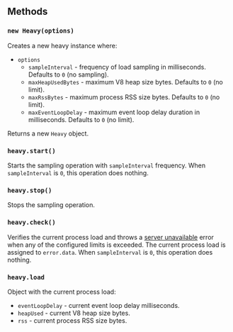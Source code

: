## Methods

### `new Heavy(options)`

Creates a new heavy instance where:

- `options`
  - `sampleInterval` - frequency of load sampling in milliseconds. Defaults to `0` (no sampling).
  - `maxHeapUsedBytes` - maximum V8 heap size bytes. Defaults to `0` (no limit).
  - `maxRssBytes` - maximum process RSS size bytes. Defaults to `0` (no limit).
  - `maxEventLoopDelay` - maximum event loop delay duration in milliseconds. Defaults to `0` (no limit).

Returns a new `Heavy` object.

### `heavy.start()`

Starts the sampling operation with `sampleInterval` frequency. When `sampleInterval` is `0`, this operation does nothing.

### `heavy.stop()`

Stops the sampling operation.

### `heavy.check()`

Verifies the current process load and throws a [server unavailable](https://hapi.dev/module/boom/api?#boomserverunavailablemessage-data)
error when any of the configured limits is exceeded. The current process load is assigned to `error.data`.
When `sampleInterval` is `0`, this operation does nothing.

### `heavy.load`

Object with the current process load:

- `eventLoopDelay` - current event loop delay milliseconds.
- `heapUsed` - current V8 heap size bytes.
- `rss` - current process RSS size bytes.
